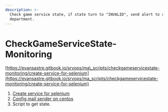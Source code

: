 ```yaml
---
description: >-
  Check game service state, if state turn to "INVALID", send alert to related
  department.
---
```


# CheckGameServiceState-Monitoring

[https://evansastre.gitbook.io/srvops/ma\_scripts/checkgameservicestate-monitoring/create-service-for-selenium](https://evansastre.gitbook.io/srvops/ma_scripts/checkgameservicestate-monitoring/create-service-for-selenium)



1. [Create service for selenium](https://evansastre.gitbook.io/srvops/ma_scripts/checkgameservicestate-monitoring/create-service-for-selenium)
2. [Config mail sender on centos](http://gtoconfluence.garenanow.com:8090/display/BNS/Config+mail+sender+on+centos)
3. Script to get state.



